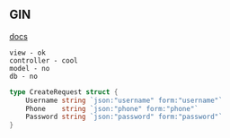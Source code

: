 GIN
-

[docs](https://github.com/gin-gonic/gin)

````
view - ok
controller - cool
model - no
db - no
````

````go
type CreateRequest struct {
    Username string `json:"username" form:"username"`
    Phone    string `json:"phone" form:"phone"`
    Password string `json:"password" form:"password"`
}
````
